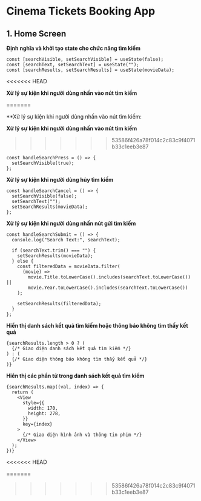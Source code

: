 # Cinema Tickets Booking App

## 1. Home Screen

**Định nghĩa và khởi tạo state cho chức năng tìm kiếm**

```react
const [searchVisible, setSearchVisible] = useState(false);
const [searchText, setSearchText] = useState("");
const [searchResults, setSearchResults] = useState(movieData);
```
<<<<<<< HEAD

**Xử lý sự kiện khi người dùng nhấn vào nút tìm kiếm**


=======


**Xử lý sự kiện khi người dùng nhấn vào nút tìm kiếm:

**Xử lý sự kiện khi người dùng nhấn vào nút tìm kiếm**
>>>>>>> 53586f426a78f014c2c83c9f4071b33c1eeb3e87
```react
const handleSearchPress = () => {
  setSearchVisible(true);
};
```

**Xử lý sự kiện khi người dùng hủy tìm kiếm**

```react
const handleSearchCancel = () => {
  setSearchVisible(false);
  setSearchText("");
  setSearchResults(movieData);
};
```

**Xử lý sự kiện khi người dùng nhấn nút gửi tìm kiếm**

```react
const handleSearchSubmit = () => {
  console.log("Search Text:", searchText);

  if (searchText.trim() === "") {
    setSearchResults(movieData);
  } else {
    const filteredData = movieData.filter(
      (movie) =>
        movie.Title.toLowerCase().includes(searchText.toLowerCase()) ||
        movie.Year.toLowerCase().includes(searchText.toLowerCase())
    );

    setSearchResults(filteredData);
  }
};

```

**Hiển thị danh sách kết quả tìm kiếm hoặc thông báo không tìm thấy kết quả**

```react
{searchResults.length > 0 ? (
  {/* Giao diện danh sách kết quả tìm kiếm */}
) : (
  {/* Giao diện thông báo không tìm thấy kết quả */}
)}
```

**Hiển thị các phần tử trong danh sách kết quả tìm kiếm**

```react
{searchResults.map((val, index) => {
  return (
    <View
      style={{
        width: 170,
        height: 278,
      }}
      key={index}
    >
      {/* Giao diện hình ảnh và thông tin phim */}
    </View>
  );
})}
```
<<<<<<< HEAD

=======
>>>>>>> 53586f426a78f014c2c83c9f4071b33c1eeb3e87
